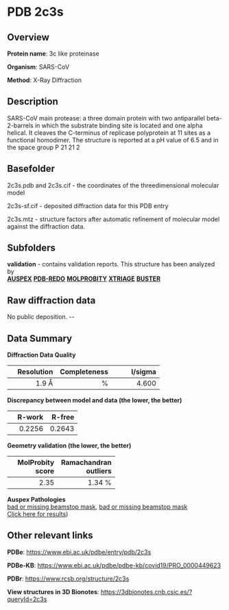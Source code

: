 # PDB 2c3s

## Overview

**Protein name**: 3c like proteinase

**Organism**: SARS-CoV

**Method**: X-Ray Diffraction

## Description

SARS-CoV main protease: a three domain protein with two antiparallel beta-2-barrels in which the substrate binding site is located and one alpha helical. It cleaves the C-terminus of replicase polyprotein at 11 sites as a functional homodimer. The structure is reported at a pH value of 6.5 and in the space group P 21 21 2

## Basefolder

2c3s.pdb and 2c3s.cif - the coordinates of the threedimensional molecular model

2c3s-sf.cif - deposited diffraction data for this PDB entry

2c3s.mtz - structure factors after automatic refinement of molecular model against the diffraction data.

## Subfolders





**validation** - contains validation reports. This structure has been analyzed by <br>[**AUSPEX**](https://github.com/thorn-lab/coronavirus_structural_task_force/tree/master/pdb/3c_like_proteinase/SARS-CoV/2c3s/validation/auspex) [**PDB-REDO**](https://github.com/thorn-lab/coronavirus_structural_task_force/tree/master/pdb/3c_like_proteinase/SARS-CoV/2c3s/validation/pdb-redo) [**MOLPROBITY**](https://github.com/thorn-lab/coronavirus_structural_task_force/tree/master/pdb/3c_like_proteinase/SARS-CoV/2c3s/validation/molprobity) [**XTRIAGE**](https://github.com/thorn-lab/coronavirus_structural_task_force/blob/master/pdb/3c_like_proteinase/SARS-CoV/2c3s/validation/Xtriage_output.log) [**BUSTER**](https://www.globalphasing.com/buster/wiki/index.cgi?Covid19Pdb2C3S) 



## Raw diffraction data

No public deposition. --<br> 

## Data Summary
**Diffraction Data Quality**

|   | Resolution | Completeness| I/sigma |
|---|-------------:|----------------:|--------------:|
|   |1.9  Å|      %|<img width=50/>4.600|

**Discrepancy between model and data (the lower, the better)**

|   | **R-work**| **R-free**   
|---|-------------:|----------------:|           
||  0.2256|  0.2643|

**Geometry validation (the lower, the better)**

|   |**MolProbity<br>score**| **Ramachandran<br>outliers** 
|---|-------------:|----------------:|
||  2.35|  1.34 %|

**Auspex Pathologies**<br> [bad or missing beamstop mask](https://www.auspex.de/pathol/#2), [bad or missing beamstop mask](https://www.auspex.de/pathol/#2)<br>[Click here for results](https://github.com/thorn-lab/coronavirus_structural_task_force/blob/master/pdb/3c_like_proteinase/SARS-CoV/2c3s/validation/auspex/2c3s_auspex_comments.txt))

 



## Other relevant links 
**PDBe**:  https://www.ebi.ac.uk/pdbe/entry/pdb/2c3s

**PDBe-KB**: https://www.ebi.ac.uk/pdbe/pdbe-kb/covid19/PRO_0000449623 
 
**PDBr**: https://www.rcsb.org/structure/2c3s 

**View structures in 3D Bionotes**: https://3dbionotes.cnb.csic.es/?queryId=2c3s

